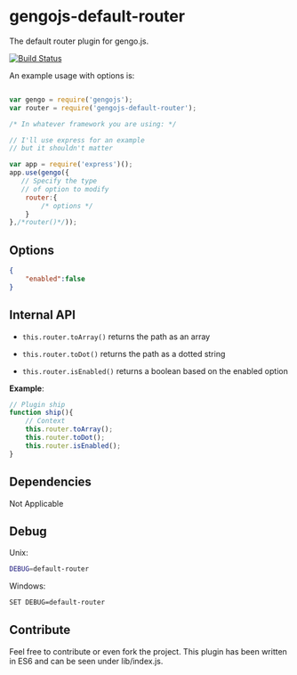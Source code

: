 # gengojs-default-router

The default router plugin for gengo.js.

[![Build Status](https://travis-ci.org/gengojs/plugin-router.svg?branch=master)](https://travis-ci.org/gengojs/plugin-router)

An example usage with options is:

```js

var gengo = require('gengojs');
var router = require('gengojs-default-router');

/* In whatever framework you are using: */

// I'll use express for an example
// but it shouldn't matter

var app = require('express')();
app.use(gengo({
   // Specify the type
   // of option to modify
	router:{
		/* options */
	}
},/*router()*/));
```


## Options

```json
{
	"enabled":false
}
```
## Internal API

* `this.router.toArray()` returns the path as an array

* `this.router.toDot()` returns the path as a dotted string

* `this.router.isEnabled()` returns a boolean based on the enabled option

**Example**:

```js
// Plugin ship
function ship(){
	// Context
	this.router.toArray();
	this.router.toDot();
	this.router.isEnabled();
}
```

## Dependencies

Not Applicable

## Debug

Unix:

```bash
DEBUG=default-router
```
Windows:

```bash
SET DEBUG=default-router
```

## Contribute

Feel free to contribute or even fork the project.
This plugin has been written in ES6 and can be seen under lib/index.js.
